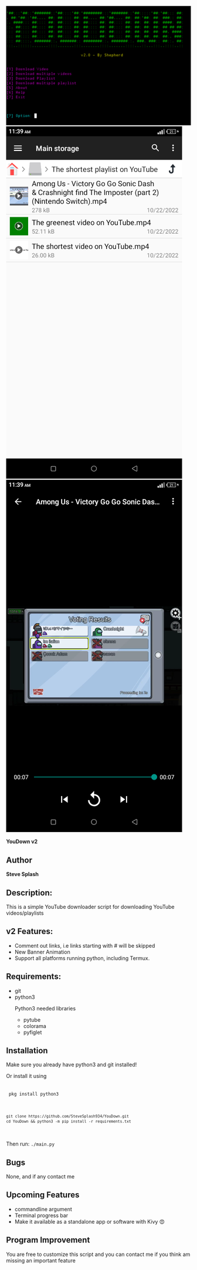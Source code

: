 
<img src="https://github.com/SteveSplash934/YouDown/blob/4737e0f7e611ab1e17f7259f3d126a22dcabf228/img/main.jpg" alt="YouDown " />
<img src="https://github.com/SteveSplash934/YouDown/blob/4737e0f7e611ab1e17f7259f3d126a22dcabf228/img/1.png" alt="YouDown Screenshot 1" />
<img src="https://github.com/SteveSplash934/YouDown/blob/4737e0f7e611ab1e17f7259f3d126a22dcabf228/img/2.png" alt="YouDown Screenshot 2" />

<strong>YouDown v2</strong>
<h2>Author</h2>
<b>Steve Splash</b>

<h2>Description: </h2>
<p>This is a simple YouTube downloader script for downloading YouTube videos/playlists</p>

<h2>v2 Features: </h2>
<ul>
<li>Comment out links, i.e links starting with # will be skipped</li>
<li>New Banner Animation</li>
<li>Support all platforms running python, including Termux.</li>
</ul>

<h2>Requirements:</h2>
<ul>
  <li>git</li>
  <li>python3</li>
<p>Python3 needed libraries </p>
  <ul>
    <li>pytube</li>
    <li>colorama</li>
    <li>pyfiglet</li>
  </ul>
</ul>

<h2>Installation</h2>
<p>Make sure you already have python3 and git installed!</p>
<p> Or install it using </p>
<code>
 pkg install python3
</code>
<code>

    git clone https://github.com/SteveSplash934/YouDown.git 
    cd YouDown && python3 -m pip install -r requirements.txt
</code>
<br/>Then run:
<code>./main.py</code>

<h2>Bugs</h2>
<p>None, and if any contact me</p>

<h2>Upcoming Features</h2>
<ul>
  <li>commandline argument</li>
<li>Terminal progress bar</li>
  <li>Make it available as a standalone app or software with Kivy 😍</li>
</ul>

<h2>Program Improvement</h2>
<p>You are free to customize this script and you can contact me if you think am missing an important feature</p>
